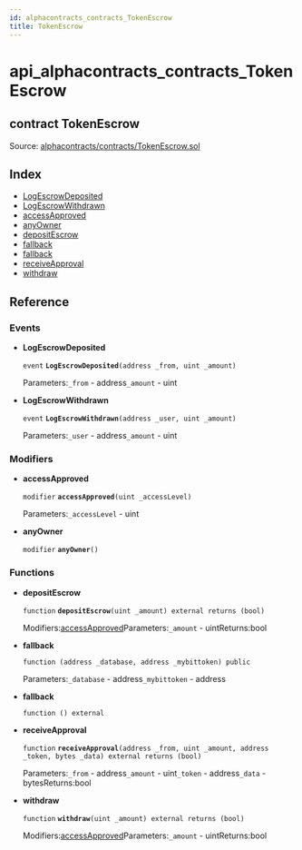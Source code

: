```yaml
---
id: alphacontracts_contracts_TokenEscrow
title: TokenEscrow
---
```


# api\_alphacontracts\_contracts\_TokenEscrow

## contract TokenEscrow

Source: [alphacontracts/contracts/TokenEscrow.sol](https://github.com/MyBitFoundation/MyBit-Network.tech//blob/v0.0.0/contracts/alphacontracts/contracts/TokenEscrow.sol)

## Index

* [LogEscrowDeposited](https://github.com/MyBitFoundation/MyBit-Network.tech/tree/9bb35f4e2608f44c29e1b398fa64e00a295d0ed2/docgen/docs/alphacontracts_contracts_TokenEscrow.html#LogEscrowDeposited)
* [LogEscrowWithdrawn](https://github.com/MyBitFoundation/MyBit-Network.tech/tree/9bb35f4e2608f44c29e1b398fa64e00a295d0ed2/docgen/docs/alphacontracts_contracts_TokenEscrow.html#LogEscrowWithdrawn)
* [accessApproved](https://github.com/MyBitFoundation/MyBit-Network.tech/tree/9bb35f4e2608f44c29e1b398fa64e00a295d0ed2/docgen/docs/alphacontracts_contracts_TokenEscrow.html#accessApproved)
* [anyOwner](https://github.com/MyBitFoundation/MyBit-Network.tech/tree/9bb35f4e2608f44c29e1b398fa64e00a295d0ed2/docgen/docs/alphacontracts_contracts_TokenEscrow.html#anyOwner)
* [depositEscrow](https://github.com/MyBitFoundation/MyBit-Network.tech/tree/9bb35f4e2608f44c29e1b398fa64e00a295d0ed2/docgen/docs/alphacontracts_contracts_TokenEscrow.html#depositEscrow)
* [fallback](https://github.com/MyBitFoundation/MyBit-Network.tech/tree/9bb35f4e2608f44c29e1b398fa64e00a295d0ed2/docgen/docs/alphacontracts_contracts_TokenEscrow.html)
* [fallback](https://github.com/MyBitFoundation/MyBit-Network.tech/tree/9bb35f4e2608f44c29e1b398fa64e00a295d0ed2/docgen/docs/alphacontracts_contracts_TokenEscrow.html)
* [receiveApproval](https://github.com/MyBitFoundation/MyBit-Network.tech/tree/9bb35f4e2608f44c29e1b398fa64e00a295d0ed2/docgen/docs/alphacontracts_contracts_TokenEscrow.html#receiveApproval)
* [withdraw](https://github.com/MyBitFoundation/MyBit-Network.tech/tree/9bb35f4e2608f44c29e1b398fa64e00a295d0ed2/docgen/docs/alphacontracts_contracts_TokenEscrow.html#withdraw)

## Reference

### Events

* **LogEscrowDeposited**

  `event` **`LogEscrowDeposited`**`(address _from, uint _amount)`

  Parameters:`_from` - address`_amount` - uint

* **LogEscrowWithdrawn**

  `event` **`LogEscrowWithdrawn`**`(address _user, uint _amount)`

  Parameters:`_user` - address`_amount` - uint

### Modifiers

* **accessApproved**

  `modifier` **`accessApproved`**`(uint _accessLevel)`

  Parameters:`_accessLevel` - uint

* **anyOwner**

  `modifier` **`anyOwner`**`()`

### Functions

* **depositEscrow**

  `function` **`depositEscrow`**`(uint _amount) external returns (bool)`

  Modifiers:[accessApproved](https://github.com/MyBitFoundation/MyBit-Network.tech/tree/9bb35f4e2608f44c29e1b398fa64e00a295d0ed2/docgen/docs/alphacontracts_contracts_TokenEscrow.html#accessApproved)Parameters:`_amount` - uintReturns:bool

* **fallback**

  `function (address _database, address _mybittoken) public`

  Parameters:`_database` - address`_mybittoken` - address

* **fallback**

  `function () external`

* **receiveApproval**

  `function` **`receiveApproval`**`(address _from, uint _amount, address _token, bytes _data) external returns (bool)`

  Parameters:`_from` - address`_amount` - uint`_token` - address`_data` - bytesReturns:bool

* **withdraw**

  `function` **`withdraw`**`(uint _amount) external returns (bool)`

  Modifiers:[accessApproved](https://github.com/MyBitFoundation/MyBit-Network.tech/tree/9bb35f4e2608f44c29e1b398fa64e00a295d0ed2/docgen/docs/alphacontracts_contracts_TokenEscrow.html#accessApproved)Parameters:`_amount` - uintReturns:bool

